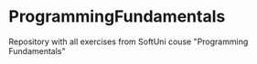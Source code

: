 # ProgrammingFundamentals
Repository with all exercises from SoftUni couse "Programming Fundamentals"
